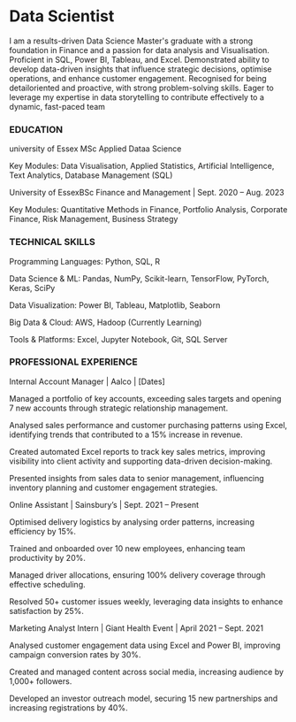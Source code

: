 # Data Scientist


I am a results-driven Data Science Master's graduate with a strong foundation in Finance and a passion for data analysis
and Visualisation. Proficient in SQL, Power BI, Tableau, and Excel. Demonstrated ability to develop data-driven insights that
influence strategic decisions, optimise operations, and enhance customer engagement. Recognised for being detailoriented and proactive, with strong problem-solving skills. Eager to leverage my expertise in data storytelling to contribute
effectively to a dynamic, fast-paced team

### EDUCATION

university of Essex MSc Applied Dataa Science

Key Modules: Data Visualisation, Applied Statistics, Artificial Intelligence, Text Analytics, Database Management (SQL)

University of EssexBSc Finance and Management | Sept. 2020 – Aug. 2023

Key Modules: Quantitative Methods in Finance, Portfolio Analysis, Corporate Finance, Risk Management, Business Strategy

### TECHNICAL SKILLS

Programming Languages: Python, SQL, R

Data Science & ML: Pandas, NumPy, Scikit-learn, TensorFlow, PyTorch, Keras, SciPy

Data Visualization: Power BI, Tableau, Matplotlib, Seaborn

Big Data & Cloud: AWS, Hadoop (Currently Learning)

Tools & Platforms: Excel, Jupyter Notebook, Git, SQL Server

### PROFESSIONAL EXPERIENCE

Internal Account Manager | Aalco | [Dates]

Managed a portfolio of key accounts, exceeding sales targets and opening 7 new accounts through strategic relationship management.

Analysed sales performance and customer purchasing patterns using Excel, identifying trends that contributed to a 15% increase in revenue.

Created automated Excel reports to track key sales metrics, improving visibility into client activity and supporting data-driven decision-making.

Presented insights from sales data to senior management, influencing inventory planning and customer engagement strategies.

Online Assistant | Sainsbury’s | Sept. 2021 – Present

Optimised delivery logistics by analysing order patterns, increasing efficiency by 15%.

Trained and onboarded over 10 new employees, enhancing team productivity by 20%.

Managed driver allocations, ensuring 100% delivery coverage through effective scheduling.

Resolved 50+ customer issues weekly, leveraging data insights to enhance satisfaction by 25%.

Marketing Analyst Intern | Giant Health Event | April 2021 – Sept. 2021

Analysed customer engagement data using Excel and Power BI, improving campaign conversion rates by 30%.

Created and managed content across social media, increasing audience by 1,000+ followers.

Developed an investor outreach model, securing 15 new partnerships and increasing registrations by 40%.
